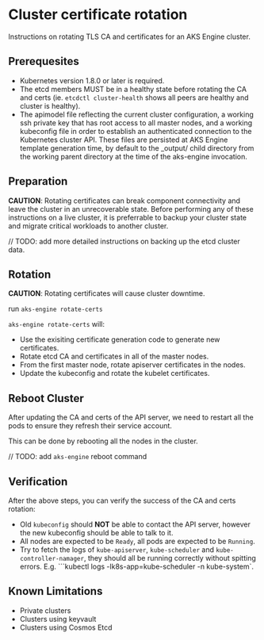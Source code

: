 # Cluster certificate rotation

Instructions on rotating TLS CA and certificates for an AKS Engine cluster.

## Prerequesites

- Kubernetes version 1.8.0 or later is required.
- The etcd members MUST be in a healthy state before rotating the CA and certs (ie. `etcdctl cluster-health` shows all peers are healthy and cluster is healthy).
- The apimodel file reflecting the current cluster configuration, a working ssh private key that has root access to all master nodes, and a working kubeconfig file in order to establish an authenticated connection to the Kubernetes cluster API. These files are persisted at AKS Engine template generation time, by default to the _output/ child directory from the working parent directory at the time of the aks-engine invocation.

## Preparation

**CAUTION**: Rotating certificates can break component connectivity and leave the cluster in an unrecoverable state. Before performing any of these instructions on a live cluster, it is preferrable to backup your cluster state and migrate critical workloads to another cluster.

// TODO: add more detailed instructions on backing up the etcd cluster data.

## Rotation

**CAUTION**: Rotating certificates will cause cluster downtime.

run `aks-engine rotate-certs`

`aks-engine rotate-certs` will:

- Use the exisiting certificate generation code to generate new certificates.
- Rotate etcd CA and certificates in all of the master nodes.
- From the first master node, rotate apiserver certificates in the nodes.
- Update the kubeconfig and rotate the kubelet certificates.

## Reboot Cluster

After updating the CA and certs of the API server, we need to restart all the pods to ensure they refresh their service account.

This can be done by rebooting all the nodes in the cluster.

// TODO: add `aks-engine` reboot command

## Verification

After the above steps, you can verify the success of the CA and certs rotation:

- Old  `kubeconfig`  should  **NOT**  be able to contact the API server, however the new kubeconfig should be able to talk to it.
- All nodes are expected to be  `Ready`, all pods are expected to be  `Running`.
- Try to fetch the logs of  `kube-apiserver`,  `kube-scheduler`  and  `kube-controller-namager`, they should all be running correctly without spitting errors. E.g. ```kubectl logs -lk8s-app=kube-scheduler -n kube-system`.

## Known Limitations

- Private clusters
- Clusters using keyvault
- Clusters using Cosmos Etcd